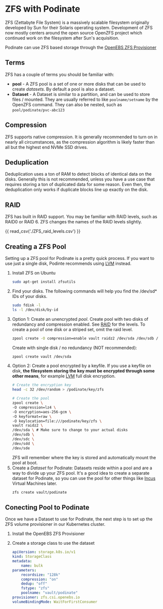 # ZFS with Podinate
ZFS (Zettabyte File System) is a massively scalable filesystem originally developed by Sun for their Solaris operating system. Development of ZFS now mostly centers around the open source OpenZFS project which continued work on the filesystem after Sun's acquisition. 

Podinate can use ZFS based storage through the [OpenEBS ZFS Provisioner](https://github.com/openebs/zfs-localpv)

## Terms
ZFS has a couple of terms you should be familiar with: 

- **pool** - A ZFS pool is a set of one or more disks that can be used to create *datasets*. By default a pool is also a dataset. 
- **Dataset** - A Dataset is similar to a partition, and can be used to store files / mounted. They are usually referred to like `poolname/setname` by the OpenZFS command. They can also be nested, such as `pool/podinate/pvc-abc123`

## Compression
ZFS supports native compression. It is generally recommended to turn on in nearly all circumstances, as the compression algorithm is likely faster than all but the highest end NVMe SSD drives. 

## Deduplication
Deduplication uses a ton of RAM to detect blocks of identical data on the disks. Generally this is not recommended, unless you have a use case that requires storing a ton of duplicated data for some reason. Even then, the deduplication only works if duplicate blocks line up exactly on the disk. 

## RAID
ZFS has built in RAID support. You may be familiar with RAID levels, such as RAID0 or RAID 6. ZFS changes the names of the RAID levels slightly. 

{{ read_csv('./ZFS_raid_levels.csv') }}

## Creating a ZFS Pool
Setting up a ZFS pool for Podinate is a pretty quick process. If you want to use just a single disk, Podinte recommends using [LVM](../lvm) instead.

1. Install ZFS on Ubuntu
    ```bash
    sudo apt-get install zfsutils
    ```
1. Find your disks. The following commands will help you find the /dev/sd* IDs of your disks. 
    ```bash
    sudo fdisk -l 
    ls -l /dev/disk/by-id
    ```
1. Option 1: Create an unencrypted *pool*. 
    Create pool with two disks of redundancy and compression enabled. See [RAID](#raid) for the levels. To create a pool of one disk or a striped set, omit the raid level. 
    ```bash
    zpool create -O compression=enable vault raidz2 /dev/sda /dev/sdb /dev/sdc /dev/sdd /dev/sde 
    ```
    Create with single disk / no redundancy (NOT recommended):
    ```bash
    zpool create vault /dev/sda
    ```
1. Option 2: Create a pool encrypted by a keyfile. 
    If you use a keyfile on disk, **the filesystem storing the key must be encrypted through some other means**, for example [LVM](../lvm#encryption) full disk encryption. 
    ```bash
    # Create the encryption key
    head -c 32 /dev/random > /podinate/key/zfs

    # Create the pool 
    zpool create \
    -O compression=lz4 \
    -O encryption=aes-256-gcm \
    -O keyformat=raw \
    -O keylocation=file:///podinate/key/zfs \
    vault raidz2 \
    /dev/sda \ # Make sure to change to your actual disks
    /dev/sdb \
    /dev/sdc \
    /dev/sdd \
    /dev/sde 
    ```
    ZFS will remember where the key is stored and automatically mount the pool at boot. 
1. Create a *Dataset* for Podinate:
    Datasets reside within a pool and are a way to divide up your ZFS pool. It's a good idea to create a separate dataset for Podinate, so you can use the pool for other things like [Incus](../../software/incus) Virtual Machines later.
    ```bash
    zfs create vault/podinate 
    ```

## Conecting Pool to Podinate 
Once we have a Dataset to use for Podinate, the next step is to set up the ZFS volume provisioner in our Kubernetes cluster.

1. Install the OpenEBS ZFS Provisioner


1. Create a storage class to use the dataset
    ```yaml
    apiVersion: storage.k8s.io/v1
    kind: StorageClass
    metadata:
        name: bulk
    parameters:
        recordsize: "128k"
        compression: "on"
        dedup: "off"
        fstype: "zfs"
        poolname: "vault/podinate"
    provisioner: zfs.csi.openebs.io
    volumeBindingMode: WaitForFirstConsumer
    ```
